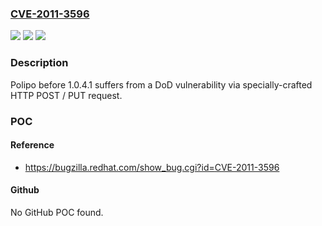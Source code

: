 ### [CVE-2011-3596](https://cve.mitre.org/cgi-bin/cvename.cgi?name=CVE-2011-3596)
![](https://img.shields.io/static/v1?label=Product&message=polipo&color=blue)
![](https://img.shields.io/static/v1?label=Version&message=n%2Fa&color=blue)
![](https://img.shields.io/static/v1?label=Vulnerability&message=Other&color=brighgreen)

### Description

Polipo before 1.0.4.1 suffers from a DoD vulnerability via specially-crafted HTTP POST / PUT request.

### POC

#### Reference
- https://bugzilla.redhat.com/show_bug.cgi?id=CVE-2011-3596

#### Github
No GitHub POC found.

